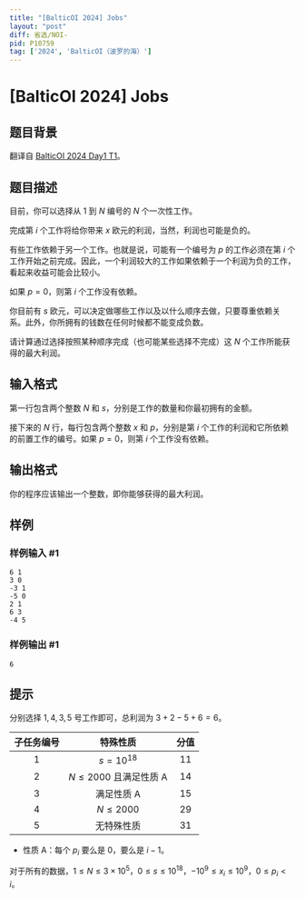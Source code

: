 ```yaml
---
title: "[BalticOI 2024] Jobs"
layout: "post"
diff: 省选/NOI-
pid: P10759
tag: ['2024', 'BalticOI（波罗的海）']
---
```

# [BalticOI 2024] Jobs
## 题目背景

翻译自 [BalticOI 2024 Day1 T1](https://boi2024.lmio.lt/tasks/d1-jobs-statement.pdf)。
## 题目描述

目前，你可以选择从 $1$ 到 $N$ 编号的 $N$ 个一次性工作。

完成第 $i$ 个工作将给你带来 $x$ 欧元的利润，当然，利润也可能是负的。

有些工作依赖于另一个工作。也就是说，可能有一个编号为 $p$ 的工作必须在第 $i$ 个工作开始之前完成。因此，一个利润较大的工作如果依赖于一个利润为负的工作，看起来收益可能会比较小。

如果 $p = 0$，则第 $i$ 个工作没有依赖。

你目前有 $s$ 欧元，可以决定做哪些工作以及以什么顺序去做，只要尊重依赖关系。此外，你所拥有的钱数在任何时候都不能变成负数。

请计算通过选择按照某种顺序完成（也可能某些选择不完成）这 $N$ 个工作所能获得的最大利润。
## 输入格式

第一行包含两个整数 $N$ 和 $s$，分别是工作的数量和你最初拥有的金额。

接下来的 $N$ 行，每行包含两个整数 $x$ 和 $p$，分别是第 $i$ 个工作的利润和它所依赖的前置工作的编号。如果 $p = 0$，则第 $i$ 个工作没有依赖。
## 输出格式

你的程序应该输出一个整数，即你能够获得的最大利润。
## 样例

### 样例输入 #1
```
6 1
3 0
-3 1
-5 0
2 1
6 3
-4 5
```
### 样例输出 #1
```
6
```
## 提示

分别选择 $1,4,3,5$ 号工作即可，总利润为 $3+2-5+6 = 6$。

| 子任务编号 | 特殊性质 | 分值 |
| :-----------: | :-----------: | :-----------: |
| $1$ | $s = 10^{18}$ | $11$ |
| $2$ | $N \leq 2000$ 且满足性质 A | $14$ |
| $3$ | 满足性质 A | $15$ |
| $4$ | $N \leq 2000$ | $29$ |
| $5$ | 无特殊性质 | $31$ |

* 性质 A：每个 $p_i$ 要么是 $0$，要么是 $i-1$。

对于所有的数据，$1 \leq N \leq 3 \times 10^5$，$0 \leq s \leq 10^{18}$，$-10^9 \leq x_i \leq 10^9$，$0 \leq p_i < i$。
